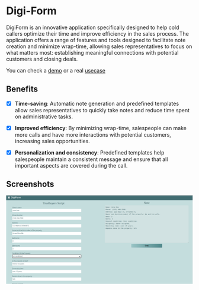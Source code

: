 # Digi-Form

DigiForm is an innovative application specifically designed to help cold callers optimize their time and improve efficiency in the sales process. The application offers a range of features and tools designed to facilitate note creation and minimize wrap-time, allowing sales representatives to focus on what matters most: establishing meaningful connections with potential customers and closing deals.

You can check a [demo](https://digi-form.vercel.app/script/demo) or a real [usecase](https://digi-form.vercel.app/script/TrueBuyers)

## Benefits

- [X] **Time-saving**: Automatic note generation and predefined templates allow sales representatives to quickly take notes and reduce time spent on administrative tasks.

- [X] **Improved efficiency**: By minimizing wrap-time, salespeople can make more calls and have more interactions with potential customers, increasing sales opportunities.

- [X] **Personalization and consistency**: Predefined templates help salespeople maintain a consistent message and ensure that all important aspects are covered during the call.

## Screenshots

![screenshot](public/1.png)
